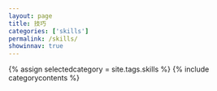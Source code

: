 ```yaml
---
layout: page
title: 技巧
categories: ['skills']
permalink: /skills/
showinnav: true
---
```


{% assign selectedcategory = site.tags.skills %}
{% include categorycontents %}

